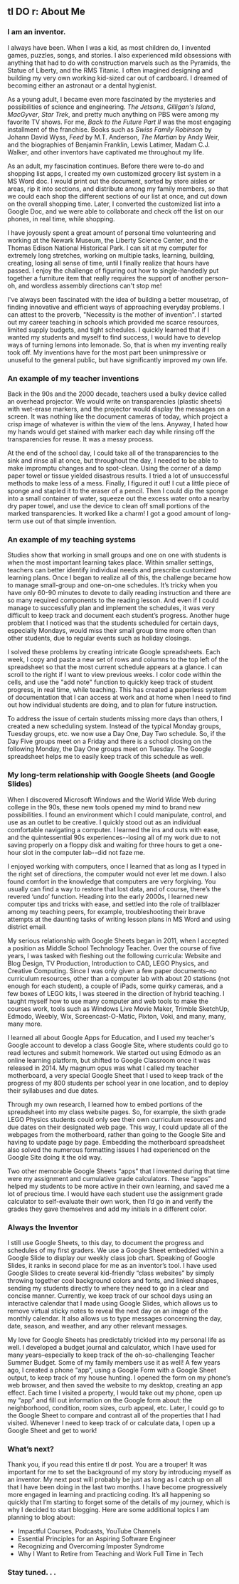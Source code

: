 ## tl DO r: About Me

### I am an inventor.  

I always have been.  When I was a kid, as most children do, I invented games, puzzles, songs, and stories.  I also experienced mild obsessions with anything that had to do with construction marvels such as the Pyramids, the Statue of Liberty, and the RMS Titanic.  I often imagined designing and building my very own working kid-sized car out of cardboard. I dreamed of becoming either an astronaut or a dental hygienist.  

As a young adult, I became even more fascinated by the mysteries and possibilities of science and engineering.  *The Jetsons*, *Gilligan's Island*, *MacGyver*, *Star Trek*, and pretty much anything on PBS were among my favorite TV shows.  For me, *Back to the Future Part II* was the most engaging installment of the franchise.  Books such as *Swiss Family Robinson* by Johann David Wyss, *Feed* by M.T. Anderson, *The Martian* by Andy Weir, and the biographies of Benjamin Franklin, Lewis Latimer, Madam C.J. Walker, and other inventors have captivated me throughout my life. 

As an adult, my fascination continues.  Before there were to-do and shopping list apps, I created my own customized grocery list system in a MS Word doc.  I would print out the document, sorted by store aisles or areas, rip it into sections, and distribute among my family members, so that we could each shop the different sections of our list at once, and cut down on the overall shopping time.  Later, I converted the customized list into a Google Doc, and we were able to collaborate and check off the list on our phones, in real time, while shopping.  
 
I have joyously spent a great amount of personal time volunteering and working at the Newark Museum, the Liberty Science Center, and the Thomas Edison National Historical Park.  I can sit at my computer for extremely long stretches, working on multiple tasks, learning, building, creating, losing all sense of time, until I finally realize that hours have passed.  I enjoy the challenge of figuring out how to single-handedly put together a furniture item that really requires the support of another person–oh, and wordless assembly directions can't stop me!

I've always been fascinated with the idea of building a better mousetrap, of finding innovative and efficient ways of approaching everyday problems.  I can attest to the proverb, "Necessity is the mother of invention".  I started out my career teaching in schools which provided me scarce resources, limited supply budgets, and tight schedules.  I quickly learned that if I wanted my students and myself to find success, I would have to develop ways of turning lemons into lemonade.  So, that is when my inventing really took off.  My inventions have for the most part been unimpressive or unuseful to the general public, but have significantly improved my own life.  

### An example of my teacher inventions 
Back in the 90s and the 2000 decade, teachers used a bulky device called an overhead projector.  We would write on transparencies (plastic sheets) with wet-erase markers, and the projector would display the messages on a screen.  It was nothing like the document cameras of today, which project a crisp image of whatever is within the view of the lens.  Anyway, I hated how my hands would get stained with marker each day while rinsing off the transparencies for reuse.  It was a messy process. 

At the end of the school day, I could take all of the transparencies to the sink and rinse all at once, but throughout the day, I needed to be able to make impromptu changes and to spot-clean.  Using the corner of a damp paper towel or tissue yielded disastrous results. I tried a lot of unsuccessful methods to make less of a mess.  Finally, I figured it out!  I cut a little piece of sponge and stapled it to the eraser of a pencil.  Then I could dip the sponge into a small container of water, squeeze out the excess water onto a nearby dry paper towel, and use the device to clean off small portions of the marked transparencies.  It worked like a charm!  I got a good amount of long-term use out of that simple invention. 

### An example of my teaching systems
Studies show that working in small groups and one on one with students is when the most important learning takes place.  Within smaller settings, teachers can better identify individual needs and prescribe customized learning plans.  Once I began to realize all of this, the challenge became how to manage small-group and one-on-one schedules.  It’s tricky when you have only 60-90 minutes to devote to daily reading instruction and there are
 so many required components to the reading lesson.  And even if I could manage to successfully plan and implement the schedules, it was very difficult to keep track and document each student’s progress.  Another huge problem that I noticed was that the students scheduled for certain days, especially Mondays, would miss their small group time more often than other students, due to regular events such as holiday closings.  

I solved these problems by creating intricate Google spreadsheets.  Each week, I copy and paste a new set of rows and columns to the top left of the spreadsheet so that the most current schedule appears at a glance.  I can scroll to the right if I want to view previous weeks.  I color code within the cells, and use the "add note" function to quickly keep track of student progress, in real time, while teaching.  This has created a paperless system of documentation that I can access at work and at home when I need to find out how individual students are doing, and to plan for future instruction.  

To address the issue of certain students missing more days than others, I created a new scheduling system.  Instead of the typical Monday groups, Tuesday groups, etc. we now use a Day One, Day Two schedule.  So, if the Day Five groups meet on a Friday and there is a school closing on the following Monday, the Day One groups meet on Tuesday.  The Google spreadsheet helps me to easily keep track of this schedule as well.

### My long-term relationship with Google Sheets (and Google Slides)

When I discovered Microsoft Windows and the World Wide Web during college in the 90s, these new tools opened my mind to brand new possibilities.  I found an environment which I could manipulate, control, and use as an outlet to be creative.  I quickly stood out as an individual comfortable navigating a computer.  I learned the ins and outs with ease, and the quintessential 90s experiences--losing all of my work due to not saving properly on a floppy disk and waiting for three hours to get a one-hour slot in the computer lab--did not faze me. 

I enjoyed working with computers, once I learned that as long as I typed in the right set of directions, the computer would not ever let me down.  I also found comfort in the knowledge that computers are very forgiving.  You usually can find a way to restore that lost data, and of course, there’s the revered ‘undo’ function.  Heading into the early 2000s, I learned new computer tips and tricks with ease, and settled into the role of trailblazer among my teaching peers, for example, troubleshooting their brave attempts at the daunting tasks of writing lesson plans in MS Word and using district email.

My serious relationship with Google Sheets began in 2011, when I accepted a position as Middle School Technology Teacher.  Over the course of five years, I was tasked with fleshing out the following curricula:  Website and Blog Design, TV Production, Introduction to CAD,  LEGO Physics, and Creative Computing.  Since I was only given a few paper documents–no curriculum resources, other than a computer lab with about 20 stations (not enough for each student), a couple of iPads, some quirky cameras, and a few boxes of LEGO kits, I was steered in the direction of hybrid teaching.  I taught myself how to use many computer and web tools to make the courses work, tools such as Windows Live Movie Maker, Trimble SketchUp, Edmodo, Weebly, Wix, Screencast-O-Matic, Pixton, Voki, and many, many, many more. 

I learned all about Google Apps for Education, and I used my teacher's Google account to develop a class Google Site, where students could go to read lectures and submit homework.  We started out using Edmodo as an online learning platform, but shifted to Google Classroom once it was released in 2014.  My magnum opus was what I called my teacher motherboard, a very special Google Sheet that I used to keep track of the progress of my 800 students per school year in one location, and to deploy their syllabuses and due dates.  

Through my own research, I learned how to embed portions of the spreadsheet into my class website pages.  So, for example, the sixth grade LEGO Physics students could only see their own curriculum resources and due dates on their designated web page.  This way, I could update all of the webpages from the motherboard, rather than going to the Google Site and having to update page by page.  Embedding the motherboard spreadsheet also solved the numerous formatting issues I had experienced on the Google Site doing it the old way.  

Two other memorable Google Sheets “apps” that I invented during that time were my assignment and cumulative grade calculators.  These “apps” helped my students to be more active in their own learning, and saved me a lot of precious time.  I would have each student use the assignment grade calculator to self-evaluate their own work, then I’d go in and verify the grades they gave themselves and add my initials in a different color.

### Always the Inventor
I still use Google Sheets, to this day, to document the progress and schedules of my first graders.  We use a Google Sheet embedded within a Google Slide to display our weekly class job chart.  Speaking of Google Slides, it ranks in second place for me as an inventor’s tool.  I have used Google Slides to create several kid-friendly “class websites” by simply throwing together cool background colors and fonts, and linked shapes, sending my students directly to where they need to go in a clear and concise manner.  Currently, we keep track of our school days using an interactive calendar that I made using Google Slides, which allows us to remove virtual sticky notes to reveal the next day on an image of the monthly calendar.  It also allows us to type messages concerning the day, date, season, and weather, and any other relevant messages.

My love for Google Sheets has predictably trickled into my personal life as well.  I developed a budget journal and calculator, which I have used for many years–especially to keep track of the oh-so-challenging Teacher Summer Budget.  Some of my family members use it as well!  A few years ago, I created a phone “app”, using a Google Form with a Google Sheet output, to keep track of my house hunting.  I opened the form on my phone’s web browser, and then saved the website to my desktop, creating an app effect.  Each time I visited a property, I would take out my phone, open up my “app” and fill out information on the Google form about: the neighborhood, condition, room sizes, curb appeal, etc.  Later, I could go to the Google Sheet to compare and contrast all of the properties that I had visited.  Whenever I need to keep track of or calculate data, I open up a Google Sheet and get to work!

### What’s next?

Thank you, if you read this entire tl dr post.  You are a trouper!  It was important for me to set the background of my story by introducing myself as an inventor.  My next post will probably be just as long as I catch up on all that I have been doing in the last two months.  I have become progressively more engaged in learning and practicing coding.  It’s all happening so quickly that I’m starting to forget some of the details of my journey, which is why I decided to start blogging.  Here are some additional topics I am planning to blog about: 

* Impactful Courses, Podcasts, YouTube Channels
* Essential Principles for an Aspiring Software Engineer
* Recognizing and Overcoming Imposter Syndrome 
* Why I Want to Retire from Teaching and Work Full Time in Tech

### Stay tuned. . .

